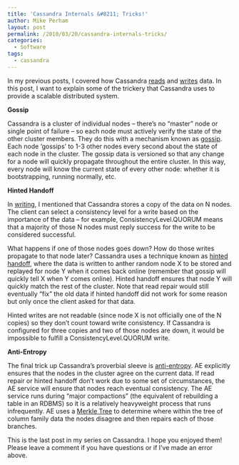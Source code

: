 ```yaml
---
title: 'Cassandra Internals &#8211; Tricks!'
author: Mike Perham
layout: post
permalink: /2010/03/20/cassandra-internals-tricks/
categories:
  - Software
tags:
  - cassandra
---
```

In my previous posts, I covered how Cassandra [reads][1] and [writes][2] data. In this post, I want to explain some of the trickery that Cassandra uses to provide a scalable distributed system.

**Gossip**

Cassandra is a cluster of individual nodes &#8211; there&#8217;s no &#8220;master&#8221; node or single point of failure &#8211; so each node must actively verify the state of the other cluster members. They do this with a mechanism known as [gossip][3]. Each node &#8216;gossips&#8217; to 1-3 other nodes every second about the state of each node in the cluster. The gossip data is versioned so that any change for a node will quickly propagate throughout the entire cluster. In this way, every node will know the current state of every other node: whether it is bootstrapping, running normally, etc.

**Hinted Handoff**

In [writing][2], I mentioned that Cassandra stores a copy of the data on N nodes. The client can select a consistency level for a write based on the importance of the data &#8211; for example, ConsistencyLevel.QUORUM means that a majority of those N nodes must reply success for the write to be considered successful.

What happens if one of those nodes goes down? How do those writes propagate to that node later? Cassandra uses a technique known as [hinted handoff][4], where the data is written to anther random node X to be stored and replayed for node Y when it comes back online (remember that gossip will quickly tell X when Y comes online). Hinted handoff ensures that node Y will quickly match the rest of the cluster. Note that read repair would still eventually &#8220;fix&#8221; the old data if hinted handoff did not work for some reason but only once the client asked for that data.

Hinted writes are not readable (since node X is not officially one of the N copies) so they don&#8217;t count toward write consistency. If Cassandra is configured for three copies and two of those nodes are down, it would be impossible to fulfill a ConsistencyLevel.QUORUM write.

**Anti-Entropy**

The final trick up Cassandra&#8217;s proverbial sleeve is [anti-entropy][5]. AE explicitly ensures that the nodes in the cluster agree on the current data. If read repair or hinted handoff don&#8217;t work due to some set of circumstances, the AE service will ensure that nodes reach eventual consistency. The AE service runs during &#8220;major compactions&#8221; (the equivalent of rebuilding a table in an RDBMS) so it is a relatively heavyweight process that runs infrequently. AE uses a [Merkle Tree][6] to determine where within the tree of column family data the nodes disagree and then repairs each of those branches.

This is the last post in my series on Cassandra. I hope you enjoyed them! Please leave a comment if you have questions or if I&#8217;ve made an error above.

 [1]: /2010/03/17/cassandra-internals-reading/
 [2]: /2010/03/13/cassandra-internals-writing/
 [3]: http://wiki.apache.org/cassandra/ArchitectureGossip
 [4]: http://wiki.apache.org/cassandra/HintedHandoff
 [5]: http://wiki.apache.org/cassandra/ArchitectureAntiEntropy
 [6]: http://en.wikipedia.org/wiki/Hash_tree